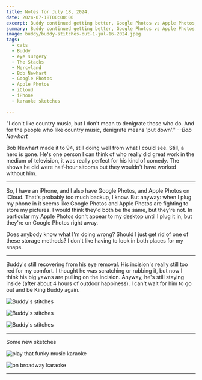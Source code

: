 ```yaml
---
title: Notes for July 18, 2024.
date: 2024-07-18T00:00:00
excerpt: Buddy continued getting better, Google Photos vs Apple Photos, and we said goodbye to Bob Newhart.
summary: Buddy continued getting better, Google Photos vs Apple Photos, and we said goodbye to Bob Newhart.
image: buddy/buddy-stitches-out-1-jul-16-2024.jpeg
tags:
  - cats
  - Buddy
  - eye surgery
  - The Stacks
  - Mercyland
  - Bob Newhart
  - Google Photos
  - Apple Photos
  - iCloud
  - iPhone
  - karaoke sketches

---
```


"I don't like country music, but I don't mean to denigrate those who do. And for the people who like country music, denigrate means 'put down'."
*--Bob Newhart*

Bob Newhart made it to 94, still doing well from what I could see. Still, a hero is gone. He's one person I can think of who really did great work in the medium of television, it was really perfect for his kind of comedy. The shows he did were half-hour sitcoms but they wouldn't have worked without him.

-----

So, I have an iPhone, and I also have Google Photos, and Apple Photos on iCloud. That's probably too much backup, I know. But anyway: when I plug my phone in it seems like Google Photos and Apple Photos are fighting to store my pictures. I would think they'd both be the same, but they're not. In particular my Apple Photos don't appear to my desktop until I plug it in, but they're on Google Photos right away.

Does anybody know what I'm doing wrong? Should I just get rid of one of these storage methods? I don't like having to look in both places for my snaps.

-----

Buddy's still recovering from his eye removal. His incision's really still too red for my comfort. I thought he was scratching or rubbing it, but now I think his big yawns are pulling on the incision.  Anyway, he's still staying inside (after about 4 hours of outdoor happiness). I can't wait for him to go out and be King Buddy again.

![Buddy's stitches](/static/img/buddy/buddy-stitches-out-1-jul-16-2024.jpeg)

![Buddy's stitches](/static/img/buddy/buddy-stitches-out-2-jul-16-2024.jpeg)

![Buddy's stitches](/static/img/buddy/buddy-stitches-out-3-jul-16-2024.jpeg)

-----

Some new sketches

![play that funky music karaoke](/static/img/sketchbook/cant-fight-this-feeling-jul-16-2024.jpeg)

![on broadway karaoke](/static/img/sketchbook/goody-two-shoes-jul-18-2024.jpeg)

-----